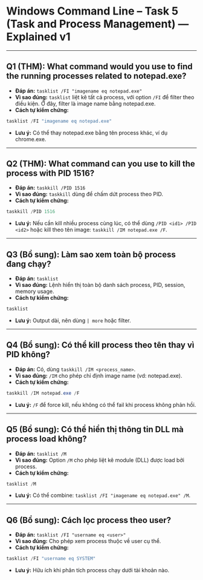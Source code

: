# Windows Command Line – Task 5 (Task and Process Management) — Explained v1

---

## Q1 (THM): What command would you use to find the running processes related to notepad.exe?
- **Đáp án:** `tasklist /FI "imagename eq notepad.exe"`  
- **Vì sao đúng:** `tasklist` liệt kê tất cả process, với option `/FI` để filter theo điều kiện. Ở đây, filter là image name bằng notepad.exe.  
- **Cách tự kiểm chứng:**
```powershell
tasklist /FI "imagename eq notepad.exe"
```
- **Lưu ý:** Có thể thay notepad.exe bằng tên process khác, ví dụ chrome.exe.

---

## Q2 (THM): What command can you use to kill the process with PID 1516?
- **Đáp án:** `taskkill /PID 1516`  
- **Vì sao đúng:** `taskkill` dùng để chấm dứt process theo PID.  
- **Cách tự kiểm chứng:**
```powershell
taskkill /PID 1516
```
- **Lưu ý:** Nếu cần kill nhiều process cùng lúc, có thể dùng `/PID <id1> /PID <id2>` hoặc kill theo tên image: `taskkill /IM notepad.exe /F`.

---

## Q3 (Bổ sung): Làm sao xem toàn bộ process đang chạy?
- **Đáp án:** `tasklist`  
- **Vì sao đúng:** Lệnh hiển thị toàn bộ danh sách process, PID, session, memory usage.  
- **Cách tự kiểm chứng:**
```powershell
tasklist
```
- **Lưu ý:** Output dài, nên dùng `| more` hoặc filter.

---

## Q4 (Bổ sung): Có thể kill process theo tên thay vì PID không?
- **Đáp án:** Có, dùng `taskkill /IM <process_name>`.  
- **Vì sao đúng:** `/IM` cho phép chỉ định image name (vd: notepad.exe).  
- **Cách tự kiểm chứng:**
```powershell
taskkill /IM notepad.exe /F
```
- **Lưu ý:** `/F` để force kill, nếu không có thể fail khi process không phản hồi.

---

## Q5 (Bổ sung): Có thể hiển thị thông tin DLL mà process load không?
- **Đáp án:** `tasklist /M`  
- **Vì sao đúng:** Option `/M` cho phép liệt kê module (DLL) được load bởi process.  
- **Cách tự kiểm chứng:**
```powershell
tasklist /M
```
- **Lưu ý:** Có thể combine: `tasklist /FI "imagename eq notepad.exe" /M`.

---

## Q6 (Bổ sung): Cách lọc process theo user?
- **Đáp án:** `tasklist /FI "username eq <user>"`  
- **Vì sao đúng:** Cho phép xem process thuộc về user cụ thể.  
- **Cách tự kiểm chứng:**
```powershell
tasklist /FI "username eq SYSTEM"
```
- **Lưu ý:** Hữu ích khi phân tích process chạy dưới tài khoản nào.

